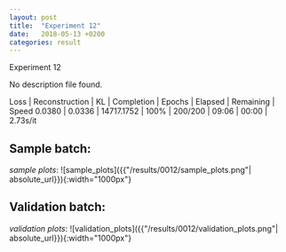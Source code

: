 ```yaml
---
layout: post
title:  "Experiment 12"
date:   2018-05-13 +0200
categories: result
---
```

Experiment 12

No description file found.

Loss | Reconstruction | KL | Completion | Epochs | Elapsed | Remaining | Speed
0.0380 | 0.0336 | 14717.1752 | 100% | 200/200 | 09:06 | 00:00 | 2.73s/it



## **Sample batch**:
_sample plots_:
![sample_plots]({{"/results/0012/sample_plots.png"| absolute_url}}){:width="1000px"}


## **Validation batch**:
_validation plots_:
![validation_plots]({{"/results/0012/validation_plots.png"| absolute_url}}){:width="1000px"}

